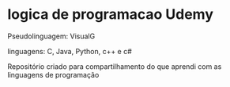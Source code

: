 # logica de programacao Udemy
 Pseudolinguagem: VisualG
 
 linguagens: C, Java, Python, c++ e c#


Repositório criado para compartilhamento do que aprendi com as linguagens de programação